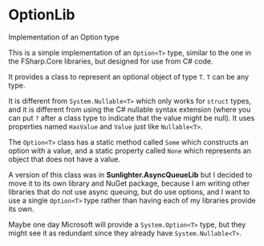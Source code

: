 # OptionLib
Implementation of an Option type

This is a simple implementation of an `Option<T>` type, similar to the one in the FSharp.Core libraries, but designed
for use from C# code.

It provides a class to represent an optional object of type `T`. `T` can be any type.

It is different from `System.Nullable<T>` which only works for `struct` types, and it is different from using the C#
nullable syntax extension (where you can put `?` after a class type to indicate that the value might be null).  It
uses properties named `HasValue` and `Value` just like `Nullable<T>`.

The `Option<T>` class has a static method called `Some` which constructs an option with a value, and a static property
called `None` which represents an object that does not have a value.

A version of this class was in **Sunlighter.AsyncQueueLib** but I decided to move it to its own library and NuGet
package, because I am writing other libraries that do not use async queuing, but do use options, and I want to use a
single `Option<T>` type rather than having each of my libraries provide its own.

Maybe one day Microsoft will provide a `System.Option<T>` type, but they might see it as redundant since they already
have `System.Nullable<T>`.
